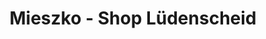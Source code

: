 ---
title: "Mieszko - Shop Lüdenscheid"
url: /luedenscheid/mieszko-shop-luedenscheid/
shop: Supermarkt
---